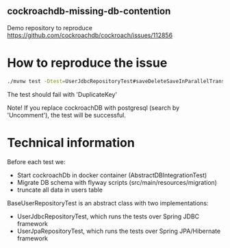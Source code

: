 cockroachdb-missing-db-contention
----

Demo repository to reproduce https://github.com/cockroachdb/cockroach/issues/112856

# How to reproduce the issue
```bash
./mvnw test -Dtest=UserJdbcRepositoryTest#saveDeleteSaveInParallelTransaction
```
The test should fail with 'DuplicateKey'

Note! If you replace cockroachDB with postgresql (search by 'Uncomment'), the test will be successful.

# Technical information

Before each test we:
- Start cockroachDb in docker container (AbstractDBIntegrationTest)
- Migrate DB schema with flyway scripts (src/main/resources/migration)
- truncate all data in users table

BaseUserRepositoryTest is an abstract class with two implementations:
- UserJdbcRepositoryTest, which runs the tests over Spring JDBC framework
- UserJpaRepositoryTest, which runs the tests over Spring JPA/Hibernate framework
